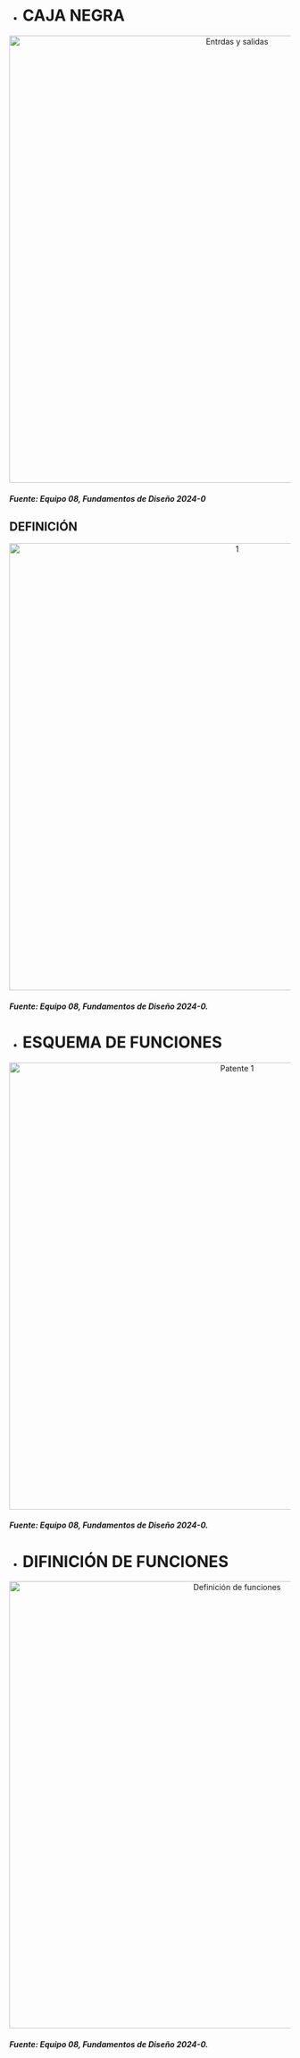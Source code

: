 * # CAJA NEGRA 

<p align="center">
  <img src="https://i.postimg.cc/5tQXHzTY/caja-negra-2.jpg)](https://postimg.cc/KKFGw1Zx)" alt="Entrdas y salidas" width="800px" />
</p>

 
 
#### *Fuente: Equipo 08, Fundamentos de Diseño 2024-0*
## DEFINICIÓN

<p align="center">
  <img src="https://i.postimg.cc/jSL59Nsg/Definici-n-caja.jpg)](https://postimg.cc/fVQDSVSm)" alt="1" width="800px" />
</p>

#### *Fuente: Equipo 08, Fundamentos de Diseño 2024-0.*


* # ESQUEMA DE FUNCIONES

<p align="center">
  <img src="https://i.postimg.cc/zB51TnrS/Presentaci-n-de-Gr-ficos-B-sicos-de-la-Empresa-Minimalista-Azul-y-Magenta-7.jpg)](https://postimg.cc/B8hy0PtX)" alt="Patente 1" width="800px" />
</p>

#### *Fuente: Equipo 08, Fundamentos de Diseño 2024-0.*

* # DIFINICIÓN DE FUNCIONES

<p align="center">
  <img src="https://i.postimg.cc/rwpYTdRZ/Definici-n-de-las-funciones.jpg)](https://postimg.cc/RNjTQZRw)" alt="Definición de funciones" width="800px" />
</p>

#### *Fuente: Equipo 08, Fundamentos de Diseño 2024-0.*

